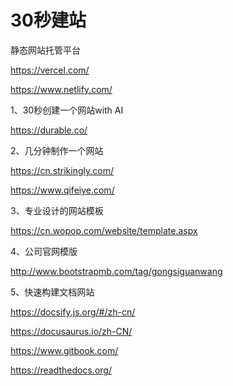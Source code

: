 # 30秒建站

静态网站托管平台

https://vercel.com/

https://www.netlify.com/

1、30秒创建一个网站with AI

https://durable.co/

2、几分钟制作一个网站

https://cn.strikingly.com/

https://www.qifeiye.com/

3、专业设计的网站模板

https://cn.wopop.com/website/template.aspx

4、公司官网模版

http://www.bootstrapmb.com/tag/gongsiguanwang

5、快速构建文档网站

https://docsify.js.org/#/zh-cn/

https://docusaurus.io/zh-CN/

https://www.gitbook.com/

https://readthedocs.org/

